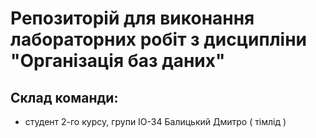 
# Репозиторій для виконання лабораторних робіт з дисципліни "Організація баз даних"


## Склад команди:

- студент 2-го курсу, групи ІО-34 Балицький Дмитро ( тімлід )


